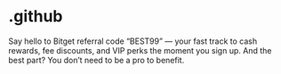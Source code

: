 # .github
Say hello to Bitget referral code “BEST99” — your fast track to cash rewards, fee discounts, and VIP perks the moment you sign up. And the best part? You don’t need to be a pro to benefit.
